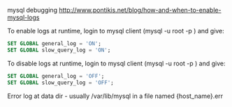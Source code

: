 mysql debugging
http://www.pontikis.net/blog/how-and-when-to-enable-mysql-logs  


To enable logs at runtime, login to mysql client (mysql -u root -p ) and give:
```sql
SET GLOBAL general_log = 'ON';
SET GLOBAL slow_query_log = 'ON';
```

To disable logs at runtime, login to mysql client (mysql -u root -p ) and give:
```sql
SET GLOBAL general_log = 'OFF';
SET GLOBAL slow_query_log = 'OFF';
```

Error log at data dir - usually /var/lib/mysql in a file named {host_name}.err
